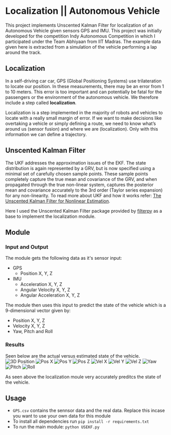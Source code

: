 # Localization || Autonomous Vehicle
This project implements Unscented Kalman Filter for localization of an Autonomous Vehicle given sensors GPS and IMU. This project was initially developed for the competition Indy Autonomous Competition in which I participated under the Team Abhiyaan from IIT Madras. The example data given here is extracted from a simulation of the vehicle performing a lap around the track.

## Localization
In a self-driving car car, GPS (Global Positioning Systems) use trilateration to locate our position. In these measurements, there may be an error from 1 to 10 meters. This error is too important and can potentially be fatal for the passengers or the environment of the autonomous vehicle. We therefore include a step called **localization**.

Localization is a step implemented in the majority of robots and vehicles to locate with a really small margin of error. If we want to make decisions like overtaking a vehicle or simply defining a route, we need to know what’s around us (sensor fusion) and where we are (localization). Only with this information we can define a trajectory.

## Unscented Kalman Filter
The UKF addresses the approximation issues of the EKF. The state distribution is again represented by a GRV, but is now specified using a minimal set of carefully chosen sample points. These sample points completely capture the true mean and covariance of the GRV, and when propagated through the true non-linear system, captures the posterior mean and covariance accurately to the 3rd order (Taylor series expansion) for any non-linearity. To read more about UKF and how it works refer: [The Unscented Kalman Filter for Nonlinear Estimation](https://groups.seas.harvard.edu/courses/cs281/papers/unscented.pdf).

Here I used the Unscented Kalman Filter package provided by [filterpy](https://filterpy.readthedocs.io/en/latest/kalman/UnscentedKalmanFilter.html) as a base to implement the localization module.

## Module

### Input and Output
The module gets the following data as it's sensor input:
- GPS
    - Position X, Y, Z
- IMU
    - Acceleration X, Y, Z
    - Angular Velocity X, Y, Z
    - Angular Acceleration X, Y, Z

The module then uses this input to predict the state of the vehicle which is a 9-dimensional vector given by:
- Position X, Y, Z
- Velocity X, Y, Z
- Yaw, Pitch and Roll

### Results
Seen below are the actual versus estimated state of the vehicle.
![3D Position](./Results/Pos_3D.png)
![Pos X](./Results/Pos_x.png)
![Pos Y](./Results/Pos_y.png)
![Pos Z](./Results/Pos_z.png)
![Vel X](./Results/Vel_x.png)
![Vel Y](./Results/Vel_y.png)
![Vel Z](./Results/Vel_z.png)
![Yaw](./Results/Yaw.png)
![Pitch](./Results/Pitch.png)
![Roll](./Results/Roll.png)

As seen above the localization moule very accurately preditcs the state of the vehicle.

## Usage
- `GPS.csv` contains the sennsor data and the real data. Replace this incase you want to use your own data for this module
- To install all dependencies run `pip install -r requirements.txt`
- To run the main module: `python USEKF.py`
